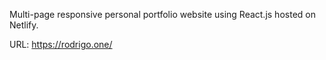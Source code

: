 Multi-page responsive personal portfolio website using React.js hosted on Netlify.

URL: https://rodrigo.one/
